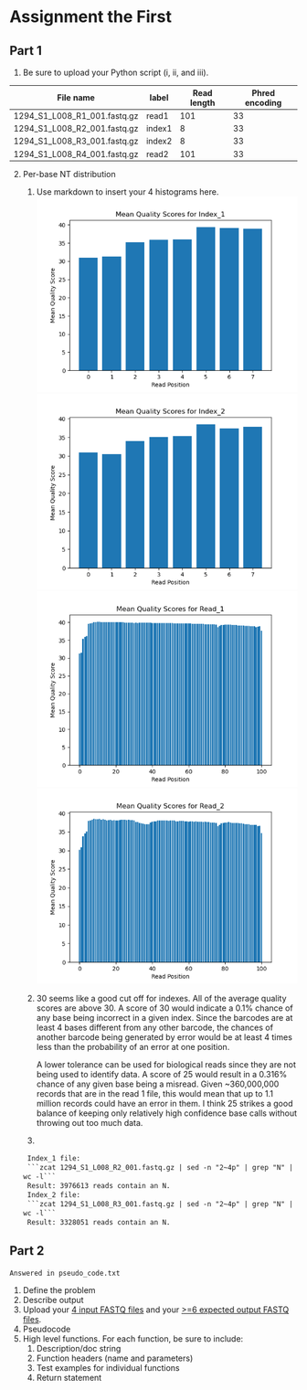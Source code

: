 # Assignment the First

## Part 1
1. Be sure to upload your Python script (i, ii, and iii).

| File name | label | Read length | Phred encoding |
|---|---|---|---|
| 1294_S1_L008_R1_001.fastq.gz | read1 | 101 | 33 |
| 1294_S1_L008_R2_001.fastq.gz | index1 | 8 | 33 |
| 1294_S1_L008_R3_001.fastq.gz | index2 | 8 | 33 |
| 1294_S1_L008_R4_001.fastq.gz | read2 | 101 | 33 |

2. Per-base NT distribution
    1. Use markdown to insert your 4 histograms here.
    ![](https://github.com/christian-lafrance/Demultiplex/blob/master/Assignment-the-first/Index_1.png)
    ![](https://github.com/christian-lafrance/Demultiplex/blob/master/Assignment-the-first/Index_2.png)
    ![](https://github.com/christian-lafrance/Demultiplex/blob/master/Assignment-the-first/Read_1.png)
    ![](https://github.com/christian-lafrance/Demultiplex/blob/master/Assignment-the-first/Read_2.png)


    2.  30 seems like a good cut off for indexes. All of the average quality scores
        are above 30. A score of 30 would indicate a 0.1% chance of any base
        being incorrect in a given index. Since the barcodes are at least 4
        bases different from any other barcode, the chances of another barcode
        being generated by error would be at least 4 times less than the probability
        of an error at one position. 

        A lower tolerance can be used for biological reads since they are not being
        used to identify data. A score of 25 would result in a 0.316% chance of any
        given base being a misread. Given ~360,000,000 records that are in the read 1
        file, this would mean that up to 1.1 million records could have an error in 
        them. I think 25 strikes a good balance of keeping only relatively high 
        confidence base calls without throwing out too much data. 

    3. 
        
        Index_1 file:  
        ```zcat 1294_S1_L008_R2_001.fastq.gz | sed -n "2~4p" | grep "N" | wc -l```  
        Result: 3976613 reads contain an N.   
        Index_2 file:  
        ```zcat 1294_S1_L008_R3_001.fastq.gz | sed -n "2~4p" | grep "N" | wc -l```  
        Result: 3328051 reads contain an N.   

    
## Part 2
```Answered in pseudo_code.txt```
1. Define the problem
2. Describe output
3. Upload your [4 input FASTQ files](../TEST-input_FASTQ) and your [>=6 expected output FASTQ files](../TEST-output_FASTQ).
4. Pseudocode
5. High level functions. For each function, be sure to include:
    1. Description/doc string
    2. Function headers (name and parameters)
    3. Test examples for individual functions
    4. Return statement
